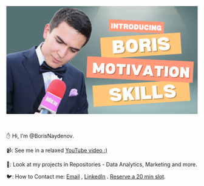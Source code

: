 

[![About me: skills and motivation](https://github.com/BorisNaydenov/BorisNaydenov/blob/main/Can%20you%20introduce%20yourself.png)](https://youtu.be/Za_QAHPWQnw?si=tH9PpevlxNYDtxPT)

<br>

:hand: Hi, I’m @BorisNaydenov. 
 
 📹: See me in а relaxed [YouTube video :)](https://youtu.be/Za_QAHPWQnw?si=tH9PpevlxNYDtxPT)     
 
 🧮: Look at my projects in Repositories - Data Analytics, Marketing and more.

 🐦: How to Contact me:                <a href="mailto:borissnaydenov@gmail.com">Email</a> , <a href="https://www.linkedin.com/in/boris-naydenov/">LinkedIn</a> . [Reserve a 20 min slot](https://calendar.app.google/eNwAEaZ4HGrDLoR4A). 


  
  

  






<!---
BorisNaydenov/BorisNaydenov is a ✨ special ✨ repository because its `README.md` (this file) appears on your GitHub profile.
You can click the Preview link to take a look at your changes.
--->
